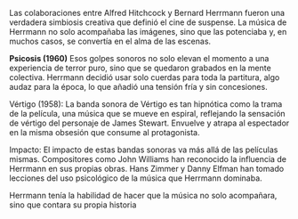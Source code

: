 Las colaboraciones entre Alfred Hitchcock y Bernard Herrmann fueron una verdadera simbiosis creativa que definió el cine de suspense. La música de Herrmann no solo acompañaba las imágenes, sino que las potenciaba y, en muchos casos, se convertía en el alma de las escenas.

**Psicosis (1960)**
Esos golpes sonoros no solo elevan el momento a una experiencia de terror puro, sino que se quedaron grabados en la mente colectiva.
Herrmann decidió usar solo cuerdas para toda la partitura, algo audaz para la época, lo que añadió una tensión fría y sin concesiones.

Vértigo (1958): La banda sonora de Vértigo es tan hipnótica como la trama de la película, una música que se mueve en espiral, reflejando la sensación de vértigo del personaje de James Stewart. Envuelve y atrapa al espectador en la misma obsesión que consume al protagonista.

Impacto: El impacto de estas bandas sonoras va más allá de las películas mismas. Compositores como John Williams han reconocido la influencia de Herrmann en sus propias obras. Hans Zimmer y Danny Elfman han tomado lecciones del uso psicológico de la música que Herrmann dominaba.

Herrmann tenía la habilidad de hacer que la música no solo acompañara, sino que contara su propia historia
